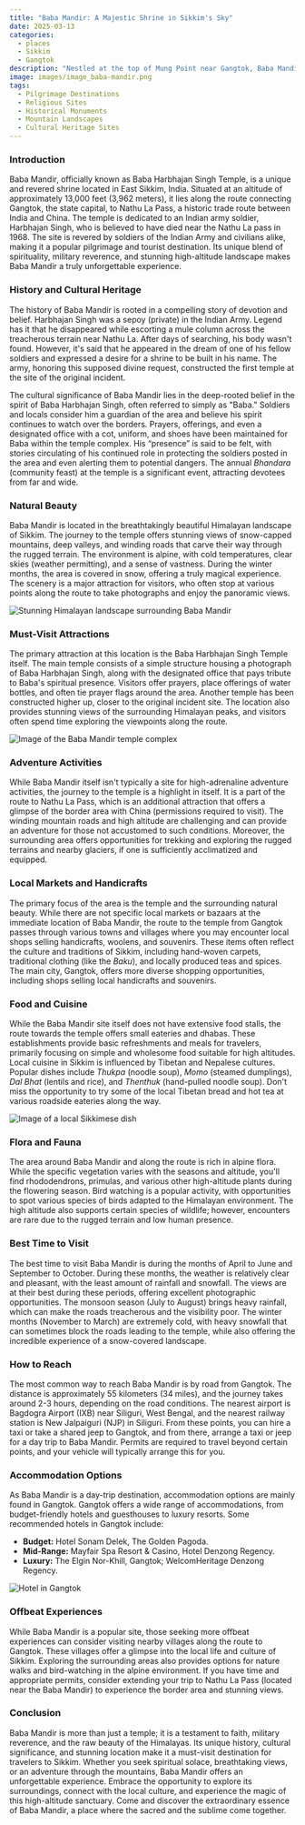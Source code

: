 ```yaml
---
title: "Baba Mandir: A Majestic Shrine in Sikkim's Sky"
date: 2025-03-13
categories:
  - places
  - Sikkim
  - Gangtok
description: "Nestled at the top of Mung Point near Gangtok, Baba Mandir is a famous shrine dedicated to Lord Shiva. Known for its stunning views of Mount Everest on clear days, this temple also features a large statue of Lord Buddha. It's a significant pilgrimage site and offers a serene spiritual experience amidst the breathtaking landscapes of Sikkim."
image: images/image_baba-mandir.png
tags: 
  - Pilgrimage Destinations
  - Religious Sites
  - Historical Monuments
  - Mountain Landscapes
  - Cultural Heritage Sites
---
```



### **Introduction**

Baba Mandir, officially known as Baba Harbhajan Singh Temple, is a unique and revered shrine located in East Sikkim, India. Situated at an altitude of approximately 13,000 feet (3,962 meters), it lies along the route connecting Gangtok, the state capital, to Nathu La Pass, a historic trade route between India and China. The temple is dedicated to an Indian army soldier, Harbhajan Singh, who is believed to have died near the Nathu La pass in 1968. The site is revered by soldiers of the Indian Army and civilians alike, making it a popular pilgrimage and tourist destination. Its unique blend of spirituality, military reverence, and stunning high-altitude landscape makes Baba Mandir a truly unforgettable experience.

### **History and Cultural Heritage**

The history of Baba Mandir is rooted in a compelling story of devotion and belief. Harbhajan Singh was a sepoy (private) in the Indian Army. Legend has it that he disappeared while escorting a mule column across the treacherous terrain near Nathu La. After days of searching, his body wasn't found. However, it's said that he appeared in the dream of one of his fellow soldiers and expressed a desire for a shrine to be built in his name. The army, honoring this supposed divine request, constructed the first temple at the site of the original incident.

The cultural significance of Baba Mandir lies in the deep-rooted belief in the spirit of Baba Harbhajan Singh, often referred to simply as "Baba." Soldiers and locals consider him a guardian of the area and believe his spirit continues to watch over the borders. Prayers, offerings, and even a designated office with a cot, uniform, and shoes have been maintained for Baba within the temple complex. His “presence” is said to be felt, with stories circulating of his continued role in protecting the soldiers posted in the area and even alerting them to potential dangers. The annual *Bhandara* (community feast) at the temple is a significant event, attracting devotees from far and wide.

###  **Natural Beauty**

Baba Mandir is located in the breathtakingly beautiful Himalayan landscape of Sikkim. The journey to the temple offers stunning views of snow-capped mountains, deep valleys, and winding roads that carve their way through the rugged terrain. The environment is alpine, with cold temperatures, clear skies (weather permitting), and a sense of vastness. During the winter months, the area is covered in snow, offering a truly magical experience. The scenery is a major attraction for visitors, who often stop at various points along the route to take photographs and enjoy the panoramic views.

<img src="placeholder_image_natural_beauty.jpg" alt="Stunning Himalayan landscape surrounding Baba Mandir">

### **Must-Visit Attractions**

The primary attraction at this location is the Baba Harbhajan Singh Temple itself. The main temple consists of a simple structure housing a photograph of Baba Harbhajan Singh, along with the designated office that pays tribute to Baba's spiritual presence. Visitors offer prayers, place offerings of water bottles, and often tie prayer flags around the area. Another temple has been constructed higher up, closer to the original incident site. The location also provides stunning views of the surrounding Himalayan peaks, and visitors often spend time exploring the viewpoints along the route.

<img src="placeholder_image_temple_complex.jpg" alt="Image of the Baba Mandir temple complex">

### **Adventure Activities**

While Baba Mandir itself isn't typically a site for high-adrenaline adventure activities, the journey to the temple is a highlight in itself. It is a part of the route to Nathu La Pass, which is an additional attraction that offers a glimpse of the border area with China (permissions required to visit). The winding mountain roads and high altitude are challenging and can provide an adventure for those not accustomed to such conditions. Moreover, the surrounding area offers opportunities for trekking and exploring the rugged terrains and nearby glaciers, if one is sufficiently acclimatized and equipped.

### **Local Markets and Handicrafts**

The primary focus of the area is the temple and the surrounding natural beauty. While there are not specific local markets or bazaars at the immediate location of Baba Mandir, the route to the temple from Gangtok passes through various towns and villages where you may encounter local shops selling handicrafts, woolens, and souvenirs. These items often reflect the culture and traditions of Sikkim, including hand-woven carpets, traditional clothing (like the *Baku*), and locally produced teas and spices. The main city, Gangtok, offers more diverse shopping opportunities, including shops selling local handicrafts and souvenirs.

### **Food and Cuisine**

While the Baba Mandir site itself does not have extensive food stalls, the route towards the temple offers small eateries and dhabas. These establishments provide basic refreshments and meals for travelers, primarily focusing on simple and wholesome food suitable for high altitudes. Local cuisine in Sikkim is influenced by Tibetan and Nepalese cultures. Popular dishes include *Thukpa* (noodle soup), *Momo* (steamed dumplings), *Dal Bhat* (lentils and rice), and *Thenthuk* (hand-pulled noodle soup). Don't miss the opportunity to try some of the local Tibetan bread and hot tea at various roadside eateries along the way.

<img src="placeholder_image_local_cuisine.jpg" alt="Image of a local Sikkimese dish">

### **Flora and Fauna**

The area around Baba Mandir and along the route is rich in alpine flora. While the specific vegetation varies with the seasons and altitude, you'll find rhododendrons, primulas, and various other high-altitude plants during the flowering season. Bird watching is a popular activity, with opportunities to spot various species of birds adapted to the Himalayan environment. The high altitude also supports certain species of wildlife; however, encounters are rare due to the rugged terrain and low human presence.

### **Best Time to Visit**

The best time to visit Baba Mandir is during the months of April to June and September to October. During these months, the weather is relatively clear and pleasant, with the least amount of rainfall and snowfall. The views are at their best during these periods, offering excellent photographic opportunities. The monsoon season (July to August) brings heavy rainfall, which can make the roads treacherous and the visibility poor. The winter months (November to March) are extremely cold, with heavy snowfall that can sometimes block the roads leading to the temple, while also offering the incredible experience of a snow-covered landscape.

### **How to Reach**

The most common way to reach Baba Mandir is by road from Gangtok. The distance is approximately 55 kilometers (34 miles), and the journey takes around 2-3 hours, depending on the road conditions. The nearest airport is Bagdogra Airport (IXB) near Siliguri, West Bengal, and the nearest railway station is New Jalpaiguri (NJP) in Siliguri. From these points, you can hire a taxi or take a shared jeep to Gangtok, and from there, arrange a taxi or jeep for a day trip to Baba Mandir. Permits are required to travel beyond certain points, and your vehicle will typically arrange this for you.

### **Accommodation Options**

As Baba Mandir is a day-trip destination, accommodation options are mainly found in Gangtok. Gangtok offers a wide range of accommodations, from budget-friendly hotels and guesthouses to luxury resorts. Some recommended hotels in Gangtok include:

*   **Budget:** Hotel Sonam Delek, The Golden Pagoda.
*   **Mid-Range:** Mayfair Spa Resort & Casino, Hotel Denzong Regency.
*   **Luxury:** The Elgin Nor-Khill, Gangtok; WelcomHeritage Denzong Regency.

<img src="placeholder_image_accommodation.jpg" alt="Hotel in Gangtok">

### **Offbeat Experiences**

While Baba Mandir is a popular site, those seeking more offbeat experiences can consider visiting nearby villages along the route to Gangtok. These villages offer a glimpse into the local life and culture of Sikkim. Exploring the surrounding areas also provides options for nature walks and bird-watching in the alpine environment. If you have time and appropriate permits, consider extending your trip to Nathu La Pass (located near the Baba Mandir) to experience the border area and stunning views.

### **Conclusion**

Baba Mandir is more than just a temple; it is a testament to faith, military reverence, and the raw beauty of the Himalayas. Its unique history, cultural significance, and stunning location make it a must-visit destination for travelers to Sikkim. Whether you seek spiritual solace, breathtaking views, or an adventure through the mountains, Baba Mandir offers an unforgettable experience. Embrace the opportunity to explore its surroundings, connect with the local culture, and experience the magic of this high-altitude sanctuary. Come and discover the extraordinary essence of Baba Mandir, a place where the sacred and the sublime come together.


